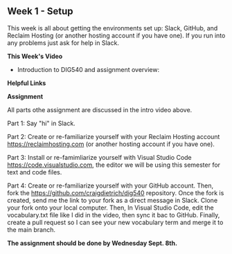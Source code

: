 ## Week 1 - Setup

This week is all about getting the environments set up: Slack, GitHub, and Reclaim Hosting (or another hosting account if you have one). If you run into any problems just ask for help in Slack.

**This Week's Video**

- Introduction to DIG540 and assignment overview: 

**Helpful Links**

**Assignment**

All parts othe assignment are discussed in the intro video above.

Part 1: Say "hi" in Slack.

Part 2: Create or re-familiarize yourself with your Reclaim Hosting account <https://reclaimhosting.com> (or another hosting account if you have one).

Part 3: Install or re-famimliarize yourself with Visual Studio Code <https://code.visualstudio.com>, the editor we will be using this semester for text and code files.

Part 4: Create or re-familiarize yourself with your GitHub account. Then, fork the <https://github.com/craigdietrich/dig540> repository. Once the fork is created, send me the link to your fork as a direct message in Slack. Clone your fork onto your local computer. Then, In Visual Studio Code, edit the vocabulary.txt file like I did in the video, then sync it bac to GitHub. Finally, create a pull request so I can see your new vocabulary term and merge it to the main branch.

**The assignment should be done by Wednesday Sept. 8th.**
